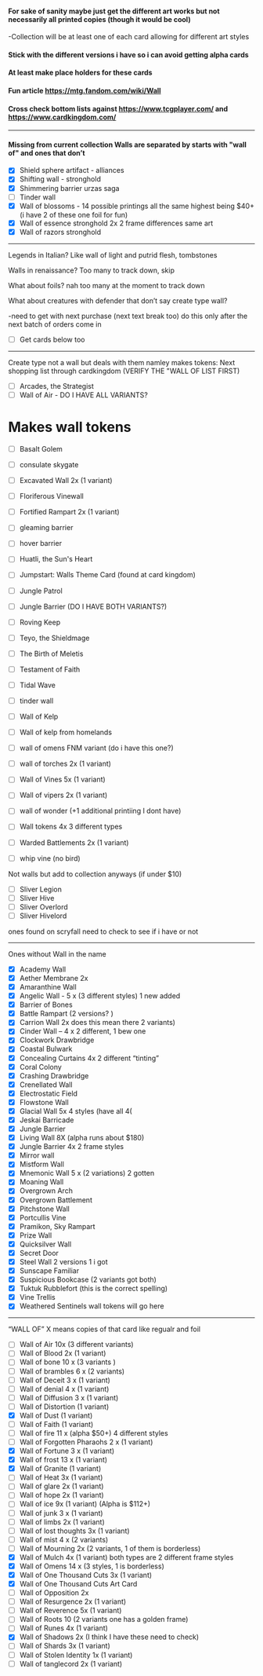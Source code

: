#### For sake of sanity maybe just get the different art works but not necessarily all printed copies (though it would be cool)
-Collection will be at least one of each card allowing for different art styles
#### Stick with the different versions i have so i can avoid getting alpha cards 
#### At least make place holders for these cards
#### Fun article https://mtg.fandom.com/wiki/Wall
#### Cross check bottom lists against https://www.tcgplayer.com/ and https://www.cardkingdom.com/
------------------------------------------------------------------------------------
#### Missing from current collection Walls are separated by starts with "wall of" and ones that don’t
- [X] Shield sphere artifact - alliances
- [X] Shifting wall - stronghold
- [X] Shimmering barrier urzas saga
- [ ] Tinder wall
- [X] Wall of blossoms - 14 possible printings all the same highest being $40+ (i have 2 of these one foil for fun)
- [X] Wall of essence stronghold 2x 2 frame differences same art
- [X] Wall of razors stronghold
------------------------------------------------------------------------------------
Legends in Italian? Like wall of light and putrid flesh, tombstones

Walls in renaissance? Too many to track down, skip

What about foils? nah too many at the moment to track down

What about creatures with defender that don’t say create type wall?

-need to get with next purchase (next text break too) do this only after the next batch of orders come in

- [ ] Get cards below too

------------------------------------------------------------------------------------
Create type not a wall but deals with them namley makes tokens:
Next shopping list through cardkingdom (VERIFY THE "WALL OF LIST FIRST)

- [ ] Arcades, the Strategist
- [ ] Wall of Air - DO I HAVE ALL VARIANTS?
# Makes wall tokens
- [ ] Basalt Golem

- [ ] consulate skygate
- [ ] Excavated Wall 2x (1 variant)
- [ ] Floriferous Vinewall
- [ ] Fortified Rampart 2x (1 variant)
- [ ] gleaming barrier
- [ ] hover barrier
- [ ] Huatli, the Sun's Heart
- [ ] Jumpstart: Walls Theme Card (found at card kingdom)
- [ ] Jungle Patrol
- [ ] Jungle Barrier (DO I HAVE BOTH VARIANTS?)
- [ ] Roving Keep
- [ ] Teyo, the Shieldmage
- [ ] The Birth of Meletis
- [ ] Testament of Faith
- [ ] Tidal Wave
- [ ] tinder wall 
- [ ] Wall of Kelp
- [ ] Wall of kelp from homelands
- [ ] wall of omens FNM variant (do i have this one?)
- [ ] wall of torches 2x (1 variant)
- [ ] Wall of Vines 5x (1 variant)
- [ ] Wall of vipers 2x (1 variant)
- [ ] wall of wonder (+1 additional printiing I dont have)
- [ ] Wall tokens 4x 3 different types
- [ ] Warded Battlements 2x (1 variant)
- [ ] whip vine (no bird)

Not walls but add to collection anyways (if under $10)
- [ ] Sliver Legion
- [ ] Sliver Hive
- [ ] Sliver Overlord
- [ ] Sliver Hivelord 

ones found on scryfall need to check to see if i have or not

------------------------------------------------------------------------------------
Ones without Wall in the name 
- [X] Academy Wall
- [X] Aether Membrane 2x
- [X] Amaranthine Wall
- [X] Angelic Wall - 5 x (3 different styles) 1 new added
- [X] Barrier of Bones
- [X] Battle Rampart (2 versions? )
- [X] Carrion Wall 2x does this mean there 2 variants)
- [X] Cinder Wall – 4 x 2 different, 1 bew one
- [X] Clockwork Drawbridge
- [X] Coastal Bulwark
- [X] Concealing Curtains 4x 2 different “tinting”
- [X] Coral Colony
- [X] Crashing Drawbridge
- [X] Crenellated Wall
- [X] Electrostatic Field
- [X] Flowstone Wall
- [X] Glacial Wall 5x 4 styles (have all 4(
- [X] Jeskai Barricade
- [X] Jungle Barrier
- [X] Living Wall 8X (alpha runs about $180)
- [X] Jungle Barrier 4x 2 frame styles
- [X] Mirror wall
- [X] Mistform Wall
- [X] Mnemonic Wall 5 x (2 variations) 2 gotten
- [X] Moaning Wall
- [X] Overgrown Arch
- [X] Overgrown Battlement
- [X] Pitchstone Wall
- [X] Portcullis Vine
- [x] Pramikon, Sky Rampart
- [X] Prize Wall
- [X] Quicksilver Wall
- [X] Secret Door
- [X] Steel Wall 2 versions 1 i got 
- [X] Sunscape Familiar
- [X] Suspicious Bookcase (2 variants got both)
- [X] Tuktuk Rubblefort (this is the correct spelling)
- [X] Vine Trellis
- [X] Weathered Sentinels
wall tokens will go here
------------------------------------------------------------------------------------

“WALL OF”
X means copies of that card like regualr and foil

- [ ] Wall of Air 10x (3 different variants)
- [ ] Wall of Blood 2x (1 variant)
- [ ] Wall of bone 10 x (3 variants )
- [ ] Wall of brambles 6 x (2 variants)
- [ ] Wall of Deceit 3 x (1 variant)
- [ ] Wall of denial 4 x (1 variant)
- [ ] Wall of Diffusion 3 x (1 variant)
- [ ] Wall of Distortion (1 variant)
- [X] Wall of Dust (1 variant)
- [ ] Wall of Faith (1 variant)
- [ ] Wall of fire 11 x (alpha $50+) 4 different styles
- [ ] Wall of Forgotten Pharaohs 2 x (1 variant)
- [X] Wall of Fortune 3 x (1 variant)
- [X] Wall of frost 13 x (1 variant)
- [X] Wall of Granite (1 variant)
- [ ] Wall of Heat 3x (1 variant)
- [ ] Wall of glare 2x (1 variant)
- [ ] Wall of hope 2x (1 variant)
- [ ] Wall of ice 9x (1 variant) (Alpha is $112+)
- [ ] Wall of junk 3 x (1 variant)
- [ ] Wall of limbs 2x (1 variant)
- [ ] Wall of lost thoughts 3x (1 variant)
- [ ] Wall of mist 4 x (2 variants)
- [ ] Wall of Mourning 2x (2 variants, 1 of them is borderless)
- [X] Wall of Mulch 4x (1 variant) both types are 2 different frame styles
- [X] Wall of Omens 14 x (3 styles, 1 is borderless)
- [X] Wall of One Thousand Cuts 3x (1 variant)
- [X] Wall of One Thousand Cuts Art Card
- [ ] Wall of Opposition 2x
- [ ] Wall of Resurgence 2x (1 variant)
- [ ] Wall of Reverence 5x (1 variant)
- [ ] Wall of Roots 10 (2 variants one has a golden frame)
- [ ] Wall of Runes 4x (1 variant)
- [X] Wall of Shadows 2x (I think I have these need to check)
- [ ] Wall of Shards 3x (1 variant)
- [ ] Wall of Stolen Identity 1x (1 variant)
- [ ] Wall of tanglecord 2x (1 variant)
